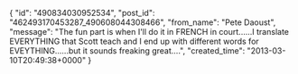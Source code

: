  {
   "id": "490834030952534",
   "post_id": "462493170453287_490608044308466",
   "from_name": "Pete Daoust",
   "message": "The fun part is when I'll do it in FRENCH in court......I translate EVERYTHING that Scott teach and I end up with different words for EVEYTHING......but it sounds freaking great....",
   "created_time": "2013-03-10T20:49:38+0000"
 }
